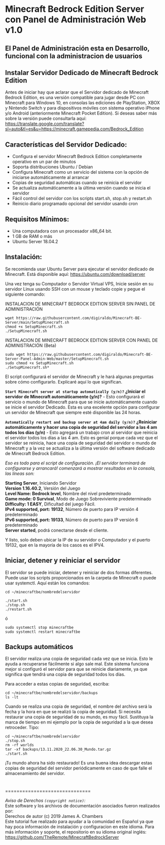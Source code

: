 # Minecraft Bedrock Edition Server con Panel de Administración Web v1.0

## El Panel de Administración esta en Desarrollo, funcional con la administracion de usuarios

## Instalar Servidor Dedicado de Minecraft Bedrock Edition

Antes de iniciar hay que aclarar que el Servidor dedicado de Minecraft Bedrock Edition, es una versión compatible para jugar desde PC con Minecraft para Windows 10, en consolas las ediciones de PlayStation, XBOX y Nintendo Switch y para dispositivos móviles con sistema operativo iPhone y/o Android (anteriormente Minecraft Pocket Edition). Si deseas saber más sobre la versión puede consultarla aquí: https://translate.google.com/translate?sl=auto&tl=es&u=https://minecraft.gamepedia.com/Bedrock_Edition

## Características del Servidor Dedicado:
* Configura el servidor Minecraft Bedrock Edition completamente operativo en un par de minutos
* Soporta distribuciones Ubuntu / Debian
* Configura Minecraft como un servicio del sistema con la opción de iniciarse automáticamente al arrancar
* Copias de seguridad automáticas cuando se reinicia el servidor
* Se actualiza automáticamente a la última versión cuando se inicia el servidor
* Fácil control del servidor con los scripts start.sh, stop.sh y restart.sh
* Reinicio diario programado opcional del servidor usando cron

## Requisitos Mínimos:
* Una computadora con un procesador x86_64 bit.
* 1 GB de RAM o más
* Ubuntu Server 18.04.2

## Instalación:

Se recomienda usar Ubuntu Server para ejecutar el servidor dedicado de Minecraft. Está disponible aquí: https://ubuntu.com/download/server

Una vez tenga su Computador o Servidor Virtual VPS, Inicie sesión en su servidor Linux usando SSH con un mouse y teclado copie y pegue el siguiente comando:

INSTALACION DE MINECRAFT BEDROCK EDITION SERVER SIN PANEL DE ADMINISTRACIÓN

```
wget https://raw.githubusercontent.com/digiraldo/Minecraft-BE-Server/main/SetupMinecraft.sh  
chmod +x SetupMinecraft.sh  
./SetupMinecraft.sh
```

INSTALACION DE MINECRAFT BEDROCK EDITION SERVER CON PANEL DE ADMINISTRACIÓN (Beta)

```
sudo wget https://raw.githubusercontent.com/digiraldo/Minecraft-BE-Server-Panel-Admin-Web/master/SetupMinecraft.sh  
sudo chmod +x SetupMinecraft.sh  
./SetupMinecraft.sh*
```

El script configurará el servidor de Minecraft y le hará algunas preguntas sobre cómo configurarlo. Explicaré aquí lo que significan.

**`Start Minecraft server at startup automatically (y/n)?` ¿Iniciar el servidor de Minecraft automáticamente (y/n)?** - Esto configurará el servicio o mundo de Minecraft para que se inicie automáticamente cuando se inicie el servidor Dedicado. Esta es una excelente opción para configurar un servidor de Minecraft que siempre esté disponible las 24 horas.

**`Automatically restart and backup server at 4am daily (y/n)?` ¿Reiniciar automáticamente y hacer una copia de seguridad del servidor a las 4 am todos los días (y/n)** - Esto agregará un trabajo cron al servidor que reinicia el servidor todos los días a las 4 am. Esto es genial porque cada vez que el servidor se reinicia, hace una copia de seguridad del servidor o mundo de Minecraft y a la vez se actualiza a la última versión del software dedicado de Minecraft Bedrock Edition.


*Eso es todo para el script de configuración. ¡El servidor terminará de configurarse y arrancará! comenzará a mostrar resultados en la consola, las líneas son:*

**Starting Server**, Iniciando Servidor  
**Version 1.16.40.2**, Versión del Juego  
**Level Name: Bedrock level**, Nombre del nivel predeterminado  
**Game mode: 0 Survival**, Modo de Juego Sobreviviente predeterminado  
**Difficulty: 1 EASY**, Dificultad del juego Fácil.  
**IPv4 supported, port: 19132**, Número de puerto para IP versión 4 predeterminado  
**IPv6 supported, port: 19133**, Número de puerto para IP versión 6 predeterminado  
**Server started**, podrá conectarse desde el cliente.

Y listo, solo deben ubicar la IP de su servidor o Computador y el puerto 19132, que en la mayoría de los casos es el IPV4.

## Iniciar, detener y reiniciar el servidor
El servidor se puede iniciar, detener y reiniciar de dos formas diferentes. Puede usar los scripts proporcionados en la carpeta de Minecraft o puede usar systemctl. Aquí están los comandos:

```
cd ~/minecraftbe/nombredelservidor

./start.sh  
./stop.sh  
./restart.sh
```

ó

```sudo systemctl start minecraftbe  
sudo systemctl stop minecraftbe  
sudo systemctl restart minecraftbe
```


## Backups automáticos
El servidor realiza una copia de seguridad cada vez que se inicia. Esto le ayuda a recuperarse fácilmente si algo sale mal. Este sistema funciona mejor si configuró el servidor para que se reinicie diariamente, ya que significa que tendrá una copia de seguridad todos los días.

Para acceder a estas copias de seguridad, escriba:

```
cd ~/minecraftbe/nombredelservidor/backups  
ls -lt
```


Cuando se realiza una copia de seguridad, el nombre del archivo será la fecha y la hora en que se realizó la copia de seguridad. Si necesita restaurar una copia de seguridad de su mundo, es muy fácil. Sustituya la marca de tiempo en mi ejemplo por la copia de seguridad a la que desea retroceder. Tipo:

```
cd ~/minecraftbe/nombredelservidor  
./stop.sh  
rm -rf worlds  
tar -xf backups/13.11.2020_22.06.30_Mundo.tar.gz  
./start.sh
```

¡Tu mundo ahora ha sido restaurado! Es una buena idea descargar estas copias de seguridad del servidor periódicamente en caso de que falle el almacenamiento del servidor.

#
#
#
#
#
#
#
#
==============================

*Aviso de Derechos `(copyright notice)`:*  
Este software y los archivos de documentación asociados fueron realizados por:  
Derechos de autor (c) 2019 James A. Chambers  
Este tutorial fue realizado para ayudar a la comunidad en Español ya que hay poca información de instalación y configuracion en este idioma. Para más información y soporte, el repositorio en su idioma original inglés: https://github.com/TheRemote/MinecraftBedrockServer
